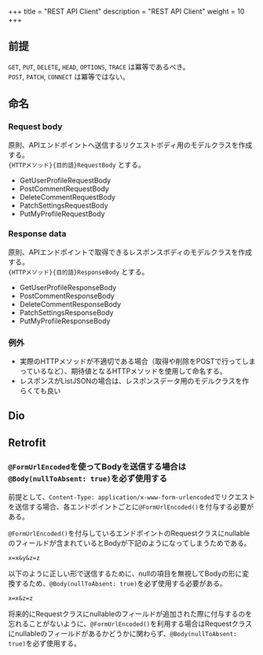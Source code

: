 +++
title = "REST API Client"
description = "REST API Client"
weight = 10
+++

## 前提
`GET`, `PUT`, `DELETE`, `HEAD`, `OPTIONS`, `TRACE` は冪等であるべき。  
`POST`, `PATCH`, `CONNECT` は冪等ではない。

## 命名

### Request body

原則、APIエンドポイントへ送信するリクエストボディ用のモデルクラスを作成する。  
`{HTTPメソッド}{目的語}RequestBody` とする。

* GetUserProfileRequestBody
* PostCommentRequestBody
* DeleteCommentRequestBody
* PatchSettingsRequestBody
* PutMyProfileRequestBody

### Response data

原則、APIエンドポイントで取得できるレスポンスボディのモデルクラスを作成する。  
`{HTTPメソッド}{目的語}ResponseBody` とする。

* GetUserProfileResponseBody
* PostCommentResponseBody
* DeleteCommentResponseBody
* PatchSettingsResponseBody
* PutMyProfileResponseBody

### 例外

* 実際のHTTPメソッドが不適切である場合（取得や削除をPOSTで行ってしまっているなど）、期待値となるHTTPメソッドを使用して命名する。
* レスポンスがListJSONの場合は、レスポンスデータ用のモデルクラスを作らくても良い

## Dio

## Retrofit
### `@FormUrlEncoded`を使ってBodyを送信する場合は`@Body(nullToAbsent: true)`を必ず使用する
前提として、`Content-Type: application/x-www-form-urlencoded`でリクエストを送信する場合、各エンドポイントごとに`@FormUrlEncoded()`を付与する必要がある。

`@FormUrlEncoded()`を付与しているエンドポイントのRequestクラスにnullableのフィールドが含まれているとBodyが下記のようになってしまうためである。

```
x=x&y&z=z
```

以下のように正しい形で送信するために、nullの項目を無視してBodyの形に変換するため、`@Body(nullToAbsent: true)`を必ず使用する必要がある。

```
x=x&z=z
```

将来的にRequestクラスにnullableのフィールドが追加された際に付与するのを忘れることがないように、`@FormUrlEncoded()`を利用する場合はRequestクラスにnullableのフィールドがあるかどうかに関わらず、`@Body(nullToAbsent: true)`を必ず使用する。
